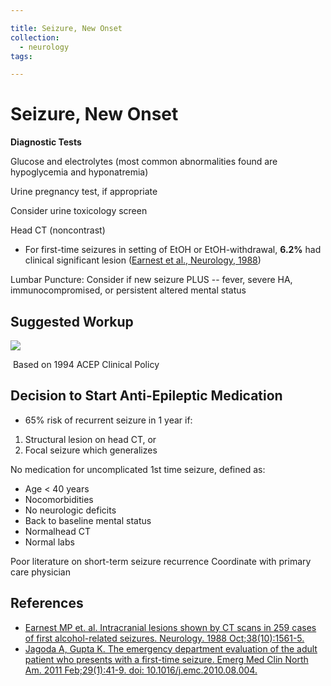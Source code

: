 ```yaml
---

title: Seizure, New Onset
collection:
  - neurology
tags:

---
```


# Seizure, New Onset

**Diagnostic Tests**

Glucose and electrolytes (most common abnormalities found are hypoglycemia and hyponatremia)

Urine pregnancy test, if appropriate

Consider urine toxicology screen

Head CT (noncontrast)

-   For first-time seizures in setting of EtOH or EtOH-withdrawal, **6.2%** had clinical significant lesion ([Earnest et al., Neurology, 1988](http://www.ncbi.nlm.nih.gov/pubmed/?term=3419599))

Lumbar Puncture: Consider if new seizure PLUS -- fever, severe HA, immunocompromised, or persistent altered mental status 

## Suggested Workup

![](https://d2p53dh3qxfm0x.cloudfront.net/uploads/img/1jx/5/m/b84abdb2-8102-57b2-a9a1-a2d1903a8796/640.png)

 Based on 1994 ACEP Clinical Policy 

## Decision to Start Anti-Epileptic Medication

-   65% risk of recurrent seizure in 1 year if:

1.  Structural lesion on head CT, or 
2.  Focal seizure which generalizes

No medication for uncomplicated 1st time seizure, defined as: 
-   Age &lt; 40 years
-   Nocomorbidities
-   No neurologic deficits
-   Back to baseline mental status
-   Normalhead CT
-   Normal labs 

Poor literature on short-term seizure recurrence
Coordinate with primary care physician

## References

-   [Earnest MP et. al. Intracranial lesions shown by CT scans in 259 cases of first alcohol-related seizures. Neurology. 1988 Oct;38(10):1561-5.](http://www.ncbi.nlm.nih.gov/pubmed/?term=3419599)
-   [Jagoda A, Gupta K. The emergency department evaluation of the adult patient who presents with a first-time seizure. Emerg Med Clin North Am. 2011 Feb;29(1):41-9. doi: 10.1016/j.emc.2010.08.004.](http://www.ncbi.nlm.nih.gov/pubmed/?term=21109101)
